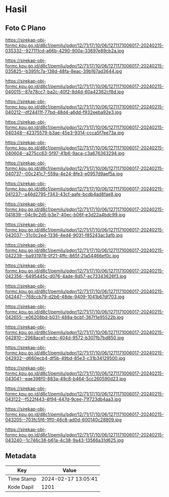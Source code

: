 # Hasil

## Foto C Plano

https://sirekap-obj-formc.kpu.go.id/d8c1/pemilu/pdpr/12/71/17/10/06/1271171006017-20240215-035332--927111cd-a66b-4290-900a-33697e89cb2a.jpg

https://sirekap-obj-formc.kpu.go.id/d8c1/pemilu/pdpr/12/71/17/10/06/1271171006017-20240215-035825--b395fc7a-138d-48fa-8eac-39b167ad3644.jpg

https://sirekap-obj-formc.kpu.go.id/d8c1/pemilu/pdpr/12/71/17/10/06/1271171006017-20240215-040015--87e78cc7-ba2c-40f2-8d4d-60a42362cf8d.jpg

https://sirekap-obj-formc.kpu.go.id/d8c1/pemilu/pdpr/12/71/17/10/06/1271171006017-20240215-040212--df24411f-77bd-48d4-a6dd-f932eeba92e3.jpg

https://sirekap-obj-formc.kpu.go.id/d8c1/pemilu/pdpr/12/71/17/10/06/1271171006017-20240215-040348--42375579-b3ae-45e3-9314-ccca5f7ee73a.jpg

https://sirekap-obj-formc.kpu.go.id/d8c1/pemilu/pdpr/12/71/17/10/06/1271171006017-20240215-040604--a275cc63-5f97-41b6-9aca-c3a676363294.jpg

https://sirekap-obj-formc.kpu.go.id/d8c1/pemilu/pdpr/12/71/17/10/06/1271171006017-20240215-040737--00c241c7-559a-4e24-8fe3-e0957d9aef5a.jpg

https://sirekap-obj-formc.kpu.go.id/d8c1/pemilu/pdpr/12/71/17/10/06/1271171006017-20240215-041237--a46d2795-f343-43cf-aafe-bcdb4ad8fae8.jpg

https://sirekap-obj-formc.kpu.go.id/d8c1/pemilu/pdpr/12/71/17/10/06/1271171006017-20240215-041839--04c9c2d5-b3e7-40ec-b06f-e3d22a4bdc99.jpg

https://sirekap-obj-formc.kpu.go.id/d8c1/pemilu/pdpr/12/71/17/10/06/1271171006017-20240215-042037--31c0c2ed-1336-4ed4-9031-f85243ac3afb.jpg

https://sirekap-obj-formc.kpu.go.id/d8c1/pemilu/pdpr/12/71/17/10/06/1271171006017-20240215-042239--ba931978-0f21-4ffc-865f-21a54466ef0c.jpg

https://sirekap-obj-formc.kpu.go.id/d8c1/pemilu/pdpr/12/71/17/10/06/1271171006017-20240215-042356--6495445c-d076-4ade-8d57-ec73343626f3.jpg

https://sirekap-obj-formc.kpu.go.id/d8c1/pemilu/pdpr/12/71/17/10/06/1271171006017-20240215-042447--768ccb79-d2b6-48de-9409-1041b67df703.jpg

https://sirekap-obj-formc.kpu.go.id/d8c1/pemilu/pdpr/12/71/17/10/06/1271171006017-20240215-042655--e06208bd-b031-488a-bcbf-367f1e95522b.jpg

https://sirekap-obj-formc.kpu.go.id/d8c1/pemilu/pdpr/12/71/17/10/06/1271171006017-20240215-042810--2968ace1-cedc-404d-9572-b307fb7bd850.jpg

https://sirekap-obj-formc.kpu.go.id/d8c1/pemilu/pdpr/12/71/17/10/06/1271171006017-20240215-042932--d660ecb4-df5b-49bd-85e3-c31b34129500.jpg

https://sirekap-obj-formc.kpu.go.id/d8c1/pemilu/pdpr/12/71/17/10/06/1271171006017-20240215-043041--eae398f0-883a-49c8-b464-5cc260590d23.jpg

https://sirekap-obj-formc.kpu.go.id/d8c1/pemilu/pdpr/12/71/17/10/06/1271171006017-20240215-043122--f522f443-4f94-447d-9cee-71f723db4aa3.jpg

https://sirekap-obj-formc.kpu.go.id/d8c1/pemilu/pdpr/12/71/17/10/06/1271171006017-20240215-043205--703fc5f6-1ff0-46c8-ad0d-600140c28809.jpg

https://sirekap-obj-formc.kpu.go.id/d8c1/pemilu/pdpr/12/71/17/10/06/1271171006017-20240215-043240--1c746c38-b61a-4c38-9a43-13566a31d625.jpg


## Metadata

| Key        | Value               |
| ---------- | ------------------- |
| Time Stamp | 2024-02-17 13:05:41 |
| Kode Dapil | 1201                |



